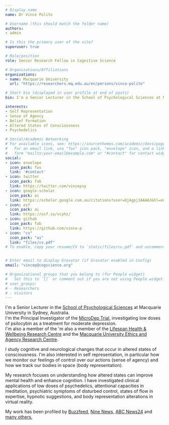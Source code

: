 ```yaml
---
# Display name
name: Dr Vince Polito

# Username (this should match the folder name)
authors:
- admin

# Is this the primary user of the site?
superuser: true

# Role/position
role: Senior Research Fellow in Cognitive Science

# Organizations/Affiliations
organizations:
- name: Macquarie University
  url: "https://researchers.mq.edu.au/en/persons/vince-polito"

# Short bio (displayed in user profile at end of posts)
bio: I'm a Senior Lecturer in the School of Psychological Sciences at Macquarie University.

interests:
- Self Representation
- Sense of Agency
- Belief Formation
- Altered States of Consciousness
- Psychedelics

# Social/Academic Networking
# For available icons, see: https://sourcethemes.com/academic/docs/page-builder/#icons
#   For an email link, use "fas" icon pack, "envelope" icon, and a link in the
#   form "mailto:your-email@example.com" or "#contact" for contact widget.
social:
- icon: envelope
  icon_pack: fas
  link: '#contact'
- icon: twitter
  icon_pack: fab
  link: https://twitter.com/vincepsy
- icon: google-scholar
  icon_pack: ai
  link: https://scholar.google.com.au/citations?user=DjAgpjIAAAAJ&hl=en
- icon: osf
  icon_pack: ai
  link: https://osf.io/vcyhz/
- icon: github
  icon_pack: fab
  link: https://github.com/vince-p
- icon: "cv"
  icon_pack: "ai"
  link: "files/cv.pdf"
# To enable, copy your resume/CV to `static/files/cv.pdf` and uncomment the lines below.


# Enter email to display Gravatar (if Gravatar enabled in Config)
email: "vincep@cogscience.org"

# Organizational groups that you belong to (for People widget)
#   Set this to `[]` or comment out if you are not using People widget.
# user_groups:
# - Researchers
# - Visitors
---
```


I'm a Senior Lecturer in the [School of Psychological Sciences](https://www.mq.edu.au/about/about-the-university/our-faculties/medicine-and-health-sciences/departments-and-centres/department-of-psychology) at Macquarie University in Sydney, Australia.  
I'm the Principal Investigator of the [MicroDep Trial](microdep), investigating low doses of psilocybin as a treatment for moderate depression.  
I'm also a member of the 'm also a member of the [Lifespan Health & Wellbeing Research Centre](https://mq.edu.au/lifespan) and the [Macquarie University Ethics and Agency Research Centre](https://www.mq.edu.au/research/research-centres-groups-and-facilities/resilient-societies/centres/macquarie-university-research-centre-for-agency,-values-and-ethics).  

I study cognitive and neurological changes that occur in altered states of consciousness. I'm also interested in self representation, in particular how we monitor our feelings of control over our actions (sense of agency) and how we track our bodies in space (body representation). 

My research focuses on understanding how altered states can improve mental health and enhance cognition. I have investigated clinical applications of low doses of psychedelics, attentional capacities in meditation, psychiatric symptoms of disturbed control, states of flow in expertise, hypnotic suggestions, and body representation alterations in virtual reality. 

My work has been profiled by [Buzzfeed,](https://www.buzzfeed.com/elfyscott/were-starting-to-learn-some-incredible-things-about-hypnosis) [Nine News,](https://www.9news.com.au/national/macquarie-university-trial-depression-psilocybin-active-ingredient-magic-mushrooms-antidepressant/dea89499-8327-4f44-8eea-5b692aeadc7e
) [ABC News24](https://www.youtube.com/watch?v=J0OhYzOo47k&feature=youtu.be) and [many others.](#media)
